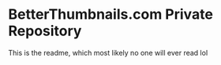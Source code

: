 # BetterThumbnails.com Private Repository

This is the readme, which most likely no one will ever read lol
